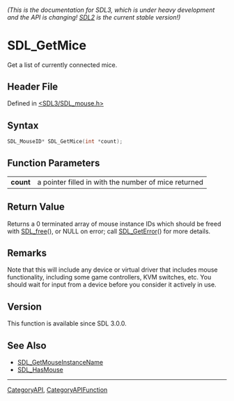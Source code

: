 ###### (This is the documentation for SDL3, which is under heavy development and the API is changing! [SDL2](https://wiki.libsdl.org/SDL2/) is the current stable version!)
# SDL_GetMice

Get a list of currently connected mice.

## Header File

Defined in [<SDL3/SDL_mouse.h>](https://github.com/libsdl-org/SDL/blob/main/include/SDL3/SDL_mouse.h)

## Syntax

```c
SDL_MouseID* SDL_GetMice(int *count);

```

## Function Parameters

|               |                                                      |
| ------------- | ---------------------------------------------------- |
| **count**     | a pointer filled in with the number of mice returned |

## Return Value

Returns a 0 terminated array of mouse instance IDs which should be freed
with [SDL_free](SDL_free)(), or NULL on error; call
[SDL_GetError](SDL_GetError)() for more details.

## Remarks

Note that this will include any device or virtual driver that includes
mouse functionality, including some game controllers, KVM switches, etc.
You should wait for input from a device before you consider it actively in
use.

## Version

This function is available since SDL 3.0.0.

## See Also

- [SDL_GetMouseInstanceName](SDL_GetMouseInstanceName)
- [SDL_HasMouse](SDL_HasMouse)

----
[CategoryAPI](CategoryAPI), [CategoryAPIFunction](CategoryAPIFunction)

